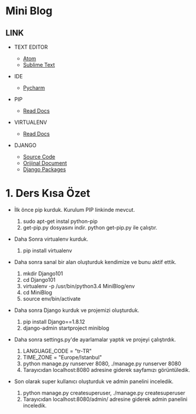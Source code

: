 # Mini Blog

## LINK

* TEXT EDITOR
  * [Atom](https://atom.io/)
  * [Sublime Text](https://www.sublimetext.com/) 

* IDE
  * [Pycharm](https://www.jetbrains.com/pycharm/download/#section=linux)

* PIP 
  * [Read Docs](https://pip.pypa.io/en/stable/installing/)

* VIRTUALENV
  * [Read Docs](https://virtualenv.pypa.io/en/latest/)

* DJANGO
  * [Source Code](https://github.com/django/django)
  * [Orijinal Document](https://www.djangoproject.com/)
  * [Django Packages](https://www.djangopackages.com/)

# 1. Ders Kısa Özet

* İlk önce pip kurduk. Kurulum PIP linkinde mevcut.
  1. sudo apt-get instal python-pip
  2. get-pip.py dosyasını indir. python get-pip.py ile çalıştır.

* Daha Sonra virtualenv kurduk.
  1. pip install virtualenv

* Daha sonra sanal bir alan oluşturduk kendimize  ve bunu aktif ettik.
  1. mkdir Django101
  2. cd Django101
  3. virtualenv -p /usr/bin/python3.4 MiniBlog/env
  4. cd MiniBlog
  5. source env/bin/activate

* Daha sonra Django kurduk ve projemizi oluşturduk.
  1. pip install Django==1.8.12
  2. django-admin startproject miniblog

* Daha sonra settings.py'de ayarlamalar yaptık ve projeyi çalıştırdık.
  1. LANGUAGE_CODE = "tr-TR"
  2. TIME_ZONE = "Europe/Istanbul"
  3. python manage.py runserver 8080, ./manage.py runserver 8080
  4. Tarayıcıdan localhost:8080 adresine giderek sayfamızı görüntüledik.

* Son olarak super kullanıcı oluşturduk ve admin panelini inceledik.
  1. python manage.py createsuperuser, ./manage.py createsuperuser
  2. Tarayıcıdan localhost:8080/admin/ adresine giderek admin panelini inceledik.
